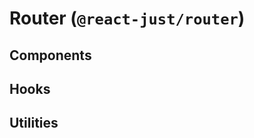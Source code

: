# Router (`@react-just/router`)

## Components

<div :class="$style.grid">
  <Card href="/reference/router/link" title="Link" details="Wrapper around anchor element that enables client-side navigation without full page reloads." />
  <Card href="/reference/router/route" title="Route" details="Specifies which component to render for a given route path." />
  <Card href="/reference/router/router" title="Router" details="The root component that handles routing for your application." />
</div>

## Hooks

<div :class="$style.grid">
  <Card href="/reference/router/use-navigate" title="useNavigate" details="Programmatically controls navigation. A wrapper around the History API." />
  <Card href="/reference/router/use-params" title="useParams" details="Access the parameters of the current matched route." />
  <Card href="/reference/router/use-pathname" title="usePathname" details="Access the current location pathname." />
  <Card href="/reference/router/use-search-params" title="useSearchParams" details="Access the search parameters of the current location as a URLSearchParams object." />
</div>

## Utilities

<div :class="$style.grid">
  <Card href="/reference/router/route-component-props" title="RouteComponentProps" details="Type definition for the props passed to components rendered by a Route." />
</div>

<style module>
.grid {
  display: grid;
  grid-template-columns: 1fr;
  gap: 8px;
  margin: 16px 0;
}
@media (min-width: 640px) {
  .grid {
    grid-template-columns: 1fr 1fr;
    gap: 16px;
  }
}
</style>
